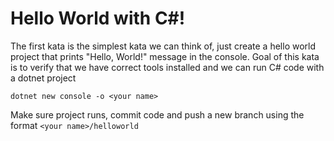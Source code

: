 # Hello World with C#!
The first kata is the simplest kata we can think of, just create a hello world project that prints "Hello, World!" message in the console. Goal of this kata is to verify that we have
correct tools installed and we can run C# code with a dotnet project

```
dotnet new console -o <your name>
```

Make sure project runs, commit code and push a new branch using the format `<your name>/helloworld`